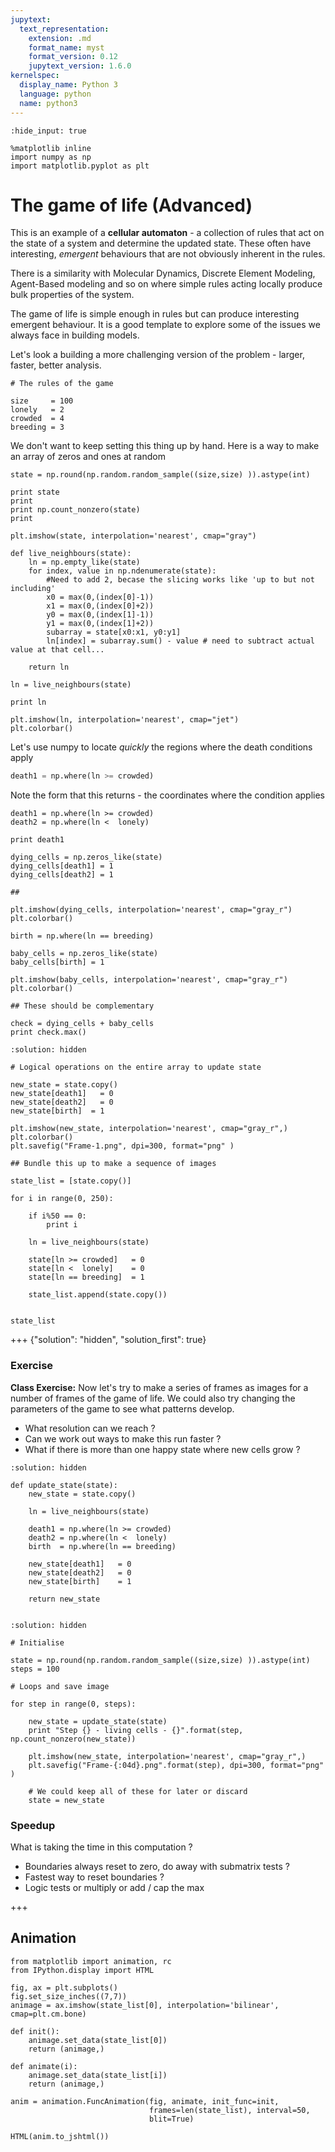 ```yaml
---
jupytext:
  text_representation:
    extension: .md
    format_name: myst
    format_version: 0.12
    jupytext_version: 1.6.0
kernelspec:
  display_name: Python 3
  language: python
  name: python3
---
```


```{code-cell} ipython3
:hide_input: true

%matplotlib inline
import numpy as np
import matplotlib.pyplot as plt
```

# The game of life (Advanced)

This is an example of a __cellular automaton__ - a collection of rules that act on the state of a system and determine the updated state. These often have interesting, _emergent_ behaviours that are not obviously inherent in the rules.

There is a similarity with Molecular Dynamics, Discrete Element Modeling, Agent-Based modeling and so on where simple rules acting locally produce bulk properties of the system. 

The game of life is simple enough in rules but can produce interesting emergent behaviour. It is a good template to explore some of the issues we always face in building models.

Let's look a building a more challenging version of the problem - larger, faster, better analysis.

```{code-cell} ipython3
# The rules of the game

size     = 100
lonely   = 2
crowded  = 4
breeding = 3
```

We don't want to keep setting this thing up by hand. Here is a way to make an array of zeros and ones at random

```{code-cell} ipython3
state = np.round(np.random.random_sample((size,size) )).astype(int)

print state
print 
print np.count_nonzero(state)
print
```

```{code-cell} ipython3
plt.imshow(state, interpolation='nearest', cmap="gray") 
```

```{code-cell} ipython3
def live_neighbours(state):
    ln = np.empty_like(state)
    for index, value in np.ndenumerate(state):
        #Need to add 2, becase the slicing works like 'up to but not including'
        x0 = max(0,(index[0]-1))
        x1 = max(0,(index[0]+2))
        y0 = max(0,(index[1]-1))
        y1 = max(0,(index[1]+2))
        subarray = state[x0:x1, y0:y1]
        ln[index] = subarray.sum() - value # need to subtract actual value at that cell...
        
    return ln
```

```{code-cell} ipython3
ln = live_neighbours(state)

print ln

plt.imshow(ln, interpolation='nearest', cmap="jet") 
plt.colorbar()
```

Let's use numpy to locate *quickly* the regions where the death conditions apply 

```python
death1 = np.where(ln >= crowded)
```

Note the form that this returns - the coordinates where the condition applies

```{code-cell} ipython3
death1 = np.where(ln >= crowded)
death2 = np.where(ln <  lonely)

print death1
```

```{code-cell} ipython3
dying_cells = np.zeros_like(state)
dying_cells[death1] = 1
dying_cells[death2] = 1

## 

plt.imshow(dying_cells, interpolation='nearest', cmap="gray_r") 
plt.colorbar()
```

```{code-cell} ipython3
birth = np.where(ln == breeding)

baby_cells = np.zeros_like(state)
baby_cells[birth] = 1

plt.imshow(baby_cells, interpolation='nearest', cmap="gray_r") 
plt.colorbar()
```

```{code-cell} ipython3
## These should be complementary

check = dying_cells + baby_cells
print check.max()
```

```{code-cell} ipython3
:solution: hidden

# Logical operations on the entire array to update state

new_state = state.copy()
new_state[death1]   = 0
new_state[death2]   = 0
new_state[birth]  = 1

plt.imshow(new_state, interpolation='nearest', cmap="gray_r",) 
plt.colorbar()
plt.savefig("Frame-1.png", dpi=300, format="png" )
```

```{code-cell} ipython3
## Bundle this up to make a sequence of images

state_list = [state.copy()]

for i in range(0, 250):
    
    if i%50 == 0:
        print i

    ln = live_neighbours(state)

    state[ln >= crowded]   = 0
    state[ln <  lonely]    = 0
    state[ln == breeding]  = 1

    state_list.append(state.copy())
    
```

```{code-cell} ipython3
state_list
```

+++ {"solution": "hidden", "solution_first": true}

### Exercise


__Class Exercise:__ Now let's try to make a series of frames as images for a number of frames of the game of life. We could also try changing the parameters of the game to see what patterns develop. 

  - What resolution can we reach ? 
  - Can we work out ways to make this run faster ?
  - What if there is more than one happy state where new cells grow ?

    

```{code-cell} ipython3
:solution: hidden

def update_state(state):
    new_state = state.copy()

    ln = live_neighbours(state)
    
    death1 = np.where(ln >= crowded)
    death2 = np.where(ln <  lonely)
    birth  = np.where(ln == breeding)

    new_state[death1]   = 0
    new_state[death2]   = 0
    new_state[birth]    = 1
    
    return new_state
    
```

```{code-cell} ipython3
:solution: hidden

# Initialise

state = np.round(np.random.random_sample((size,size) )).astype(int)
steps = 100

# Loops and save image

for step in range(0, steps):
    
    new_state = update_state(state)
    print "Step {} - living cells - {}".format(step, np.count_nonzero(new_state))
    
    plt.imshow(new_state, interpolation='nearest', cmap="gray_r",) 
    plt.savefig("Frame-{:04d}.png".format(step), dpi=300, format="png" )
    
    # We could keep all of these for later or discard
    state = new_state
```

### Speedup

What is taking the time in this computation ?

  - Boundaries always reset to zero, do away with submatrix tests ?
  - Fastest way to reset boundaries ?
  - Logic tests or multiply or add / cap the max


+++

## Animation


```{code-cell} ipython3
from matplotlib import animation, rc
from IPython.display import HTML

fig, ax = plt.subplots()
fig.set_size_inches((7,7))
animage = ax.imshow(state_list[0], interpolation='bilinear', cmap=plt.cm.bone)
```

```{code-cell} ipython3
def init():
    animage.set_data(state_list[0])
    return (animage,)

def animate(i):
    animage.set_data(state_list[i])
    return (animage,)

anim = animation.FuncAnimation(fig, animate, init_func=init,
                               frames=len(state_list), interval=50, 
                               blit=True)
```

```{code-cell} ipython3
HTML(anim.to_jshtml())
```

```{code-cell} ipython3

```

```{code-cell} ipython3

```
